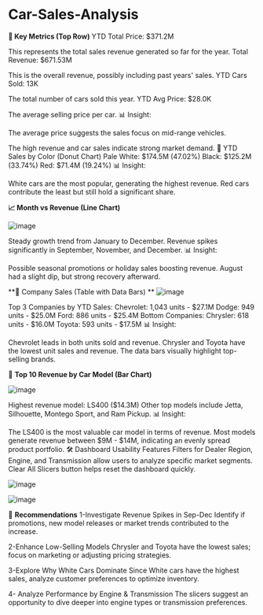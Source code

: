 # Car-Sales-Analysis
**📌 Key Metrics (Top Row)**
YTD Total Price: $371.2M

This represents the total sales revenue generated so far for the year.
Total Revenue: $671.53M

This is the overall revenue, possibly including past years' sales.
YTD Cars Sold: 13K


The total number of cars sold this year.
YTD Avg Price: $28.0K

The average selling price per car.
📊 Insight:

The average price suggests the sales focus on mid-range vehicles.                                  

The high revenue and car sales indicate strong market demand.
🎨 YTD Sales by Color (Donut Chart)
Pale White: $174.5M (47.02%)
Black: $125.2M (33.74%)
Red: $71.4M (19.24%)
📊 Insight:

White cars are the most popular, generating the highest revenue.
Red cars contribute the least but still hold a significant share.

**📈 Month vs Revenue (Line Chart)**

![image](https://github.com/user-attachments/assets/54c98481-e733-4fc8-8a14-0969c5470f04)


Steady growth trend from January to December.
Revenue spikes significantly in September, November, and December.
📊 Insight:

Possible seasonal promotions or holiday sales boosting revenue.
August had a slight dip, but strong recovery afterward.


**🏢 Company Sales (Table with Data Bars)
**
![image](https://github.com/user-attachments/assets/3b7ee22b-10f3-412c-a8f7-3b449ffd928a)


Top 3 Companies by YTD Sales:
Chevrolet: 1,043 units - $27.1M
Dodge: 949 units - $25.0M
Ford: 886 units - $25.4M
Bottom Companies:
Chrysler: 618 units - $16.0M
Toyota: 593 units - $17.5M
📊 Insight:

Chevrolet leads in both units sold and revenue.
Chrysler and Toyota have the lowest unit sales and revenue.
The data bars visually highlight top-selling brands.


🚗 **Top 10 Revenue by Car Model (Bar Chart)**

![image](https://github.com/user-attachments/assets/455174d5-93a7-4db9-97d3-8c6fb47003e2)


Highest revenue model: LS400 ($14.3M)
Other top models include Jetta, Silhouette, Montego Sport, and Ram Pickup.
📊 Insight:

The LS400 is the most valuable car model in terms of revenue.
Most models generate revenue between $9M - $14M, indicating an evenly spread product portfolio.
🛠 Dashboard Usability Features
Filters for Dealer Region, Engine, and Transmission allow users to analyze specific market segments.
Clear All Slicers button helps reset the dashboard quickly.

![image](https://github.com/user-attachments/assets/6568637d-158d-4e41-a75b-85e1259272d0)








![image](https://github.com/user-attachments/assets/566a998a-8344-43d6-ac3b-82d4607406f8)


🚀 **Recommendations**
1-Investigate Revenue Spikes in Sep-Dec
  Identify if promotions, new model releases or market trends contributed to the increase. 
  
2-Enhance Low-Selling Models
  Chrysler and Toyota have the lowest sales; focus on marketing or adjusting pricing strategies.
  
3-Explore Why White Cars Dominate
  Since White cars have the highest sales, analyze customer preferences to optimize inventory.

4- Analyze Performance by Engine & Transmission
  The slicers suggest an opportunity to dive deeper into engine types or transmission preferences.

